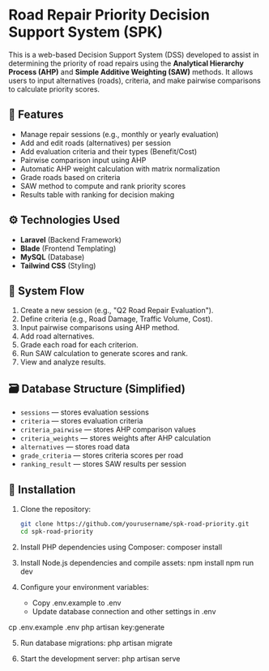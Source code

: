 # Road Repair Priority Decision Support System (SPK)

This is a web-based Decision Support System (DSS) developed to assist in determining the priority of road repairs using the **Analytical Hierarchy Process (AHP)** and **Simple Additive Weighting (SAW)** methods. It allows users to input alternatives (roads), criteria, and make pairwise comparisons to calculate priority scores.

## 📌 Features

- Manage repair sessions (e.g., monthly or yearly evaluation)
- Add and edit roads (alternatives) per session
- Add evaluation criteria and their types (Benefit/Cost)
- Pairwise comparison input using AHP
- Automatic AHP weight calculation with matrix normalization
- Grade roads based on criteria
- SAW method to compute and rank priority scores
- Results table with ranking for decision making

## ⚙️ Technologies Used

- **Laravel** (Backend Framework)
- **Blade** (Frontend Templating)
- **MySQL** (Database)
- **Tailwind CSS** (Styling)

## 🧩 System Flow

1. Create a new session (e.g., "Q2 Road Repair Evaluation").
2. Define criteria (e.g., Road Damage, Traffic Volume, Cost).
3. Input pairwise comparisons using AHP method.
4. Add road alternatives.
5. Grade each road for each criterion.
6. Run SAW calculation to generate scores and rank.
7. View and analyze results.

## 🗃️ Database Structure (Simplified)

- `sessions` — stores evaluation sessions
- `criteria` — stores evaluation criteria
- `criteria_pairwise` — stores AHP comparison values
- `criteria_weights` — stores weights after AHP calculation
- `alternatives` — stores road data
- `grade_criteria` — stores criteria scores per road
- `ranking_result` — stores SAW results per session

## 🚀 Installation

1. Clone the repository:
   ```bash
   git clone https://github.com/yourusername/spk-road-priority.git
   cd spk-road-priority

2. Install PHP dependencies using Composer:
composer install

3. Install Node.js dependencies and compile assets:
npm install
npm run dev

4. Configure your environment variables:
   - Copy .env.example to .env
   - Update database connection and other settings in .env

cp .env.example .env
php artisan key:generate

5. Run database migrations:
php artisan migrate

6. Start the development server:
php artisan serve
